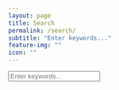 ```yaml
---
layout: page
title: Search
permalink: /search/
subtitle: "Enter keywords..."
feature-img: ""
icon: ""
---
```


<!-- Html Elements for Search -->
<div id="search-container">
<input type="text" id="search-input" placeholder="Enter keywords...">
<ul id="results-container"></ul>
</div>

<!-- Script pointing to search.js -->
<script src="/search.js" type="text/javascript"></script>

<!-- Stylesheet pointing to search.scss -->
<link rel="stylesheet/scss" type="text/css" href="/search.scss"/>

<!-- CSS -->
<link rel="stylesheet" href="/assets/css/main.css">
<link rel="stylesheet" type="text/css" href="/assets/css/vendor/bootstrap.css"/>
<link rel="stylesheet" type="text/css" href="/assets/css/vendor/bootstrap-iso.css"/>
<link rel="stylesheet" type="text/css" href="/assets/css/vendor/bootstrap-iso.min.css"/>

<!-- Theme Mode-->
<script>
    const isAutoTheme = true;
    document.documentElement.setAttribute('data-theme', sessionStorage.getItem('theme'))
</script>

<!-- Main JS (navbar.js, katex_init.js and masonry_init.js)-->
<script defer src="/assets/js/main.min.js"></script>

<!-- KaTeX 0.15.2 -->
<script defer src="/assets/js/vendor/katex.min.js"></script>
<script defer src="/assets/js/vendor/auto-render.min.js" onload="renderMathInElement(document.body);"></script>

<!-- Mermaid 9.1.1 -->
<script defer src="/assets/js/vendor/mermaid.min.js" onload="mermaid.initialize({
  startOnLoad:true,
  theme: 'default',
});"></script>

<!-- Simple Jekyll Search 1.10.0 -->
<script src="/assets/js/vendor/simple-jekyll-search.min.js" type="text/javascript"></script>

<!-- Bootstrap -->
<link rel="stylesheet" type="text/css" href="/bootstrap.min.css"/>
<script src="/bootstrap.min.js"></script>

<!-- Configuration -->
<script>
SimpleJekyllSearch({
  searchInput: document.getElementById('search-input'),
  resultsContainer: document.getElementById('results-container'),
  json: '/search.json'
})
</script>